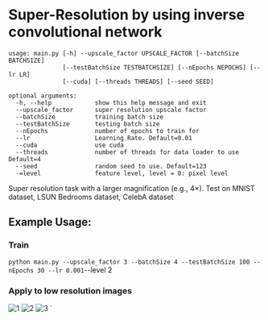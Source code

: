# Super-Resolution by using inverse convolutional network

```
usage: main.py [-h] --upscale_factor UPSCALE_FACTOR [--batchSize BATCHSIZE]
               [--testBatchSize TESTBATCHSIZE] [--nEpochs NEPOCHS] [--lr LR]
               [--cuda] [--threads THREADS] [--seed SEED]

optional arguments:
  -h, --help            show this help message and exit
  --upscale_factor      super resolution upscale factor
  --batchSize           training batch size
  --testBatchSize       testing batch size
  --nEpochs             number of epochs to train for
  --lr                  Learning Rate. Default=0.01
  --cuda                use cuda
  --threads             number of threads for data loader to use Default=4
  --seed                random seed to use. Default=123
  -=level               feature level, level = 0: pixel level
```
Super resolution task with a larger magnification (e.g., 4×). Test on MNIST dataset, LSUN Bedrooms
dataset, CelebA dataset

## Example Usage:

### Train

`python main.py --upscale_factor 3 --batchSize 4 --testBatchSize 100 --nEpochs 30 --lr 0.001`--level 2

### Apply to low resolution images

![1](https://user-images.githubusercontent.com/16787952/31579017-89b5507c-b0e1-11e7-83c9-c73dd7fd2d0f.png)
![2](https://user-images.githubusercontent.com/16787952/31579030-c4faa0ce-b0e1-11e7-9a9d-68d9fe43517b.png)
![3](https://user-images.githubusercontent.com/16787952/31579031-c5159de8-b0e1-11e7-8156-5069097f7880.png)
`
